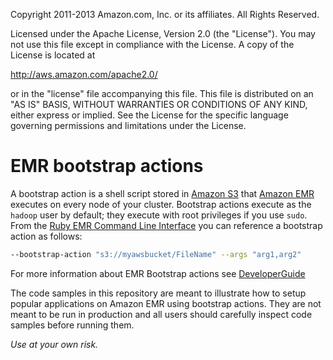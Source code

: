 Copyright 2011-2013 Amazon.com, Inc. or its affiliates. All Rights Reserved.

Licensed under the Apache License, Version 2.0 (the "License"). You
may not use this file except in compliance with the License. A copy of
the License is located at

http://aws.amazon.com/apache2.0/

or in the "license" file accompanying this file. This file is
distributed on an "AS IS" BASIS, WITHOUT WARRANTIES OR CONDITIONS OF
ANY KIND, either express or implied. See the License for the specific
language governing permissions and limitations under the License.


EMR bootstrap actions
=====================

A bootstrap action is a shell script stored in [Amazon S3](http://aws.amazon.com/s3/) that [Amazon EMR](http://aws.amazon.com/elasticmapreduce/) executes on every node of your cluster.
Bootstrap actions execute as the `hadoop` user by default; they execute with root privileges if you use `sudo`.<br>From the [Ruby EMR Command Line Interface](http://docs.aws.amazon.com/ElasticMapReduce/latest/DeveloperGuide/emr-cli-reference.html) you can reference a bootstrap action as follows:


```sh
--bootstrap-action "s3://myawsbucket/FileName" --args "arg1,arg2"
```

For more information about EMR Bootstrap actions see [DeveloperGuide](http://docs.aws.amazon.com/ElasticMapReduce/latest/DeveloperGuide/emr-plan-bootstrap.html)

The code samples in this repository are meant to illustrate how to setup popular applications on Amazon EMR using bootstrap actions.
They are not meant to be run in production and all users should carefully inspect code samples before running them.

_Use at your own risk._
